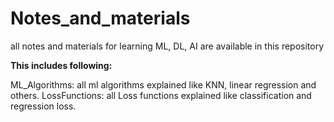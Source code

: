 # Notes_and_materials

all notes and materials for learning  ML, DL, AI are available in this repository

**This includes following:**

ML_Algorithms: all ml algorithms explained like KNN, linear regression and others.
LossFunctions: all Loss functions explained like classification and regression loss.


